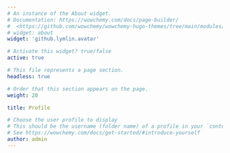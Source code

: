 ```yaml
---
# An instance of the About widget.
# Documentation: https://wowchemy.com/docs/page-builder/
#  <https://github.com/wowchemy/wowchemy-hugo-themes/tree/main/modules/wowchemy/layouts/partials/widgets/about.html>
# widget: about
widget: 'github.lymlin.avatar'

# Activate this widget? true/false
active: true

# This file represents a page section.
headless: true

# Order that this section appears on the page.
weight: 20

title: Profile

# Choose the user profile to display
# This should be the username (folder name) of a profile in your `content/authors/` folder.
# See https://wowchemy.com/docs/get-started/#introduce-yourself
author: admin
---
```


